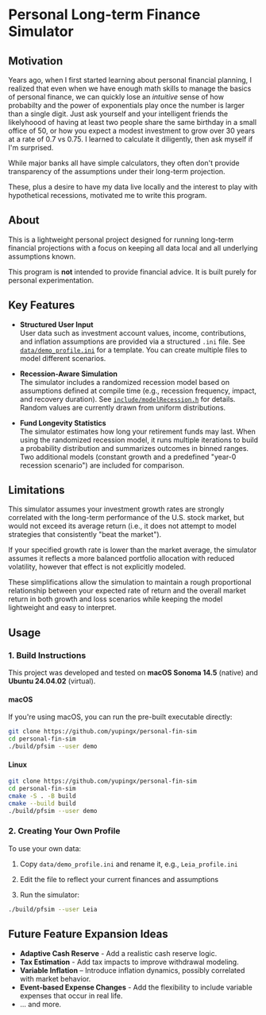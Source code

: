 # Personal Long-term Finance Simulator

## Motivation
Years ago, when I first started learning about personal financial planning, I realized that even when we have enough math skills to manage the basics of personal finance, we can quickly lose an _intuitive_ sense of how probabilty and the power of exponentials play once the number is larger than a single digit. Just ask yourself and your intelligent friends the likelyhoood of having at least two people share the same birthday in a small office of 50, or how you expect a modest investment to grow over 30 years at a rate of 0.7 vs 0.75. I learned to calculate it diligently, then ask myself if I'm surprised.

While major banks all have simple calculators, they often don't provide transparency of the assumptions under their long-term projection.

These, plus a desire to have my data live locally and the interest to play with hypothetical recessions, motivated me to write this program. 

## About
This is a lightweight personal project designed for running long-term financial projections with a focus on keeping all data local and all underlying assumptions known.

This program is **not** intended to provide financial advice. It is built purely for personal experimentation.

## Key Features
- **Structured User Input**  
  User data such as investment account values, income, contributions, and inflation assumptions are provided via a structured `.ini` file. See [`data/demo_profile.ini`](data/demo_profile.ini) for a template. You can create multiple files to model different scenarios.

- **Recession-Aware Simulation**  
  The simulator includes a randomized recession model based on assumptions defined at compile time (e.g., recession frequency, impact, and recovery duration). See [`include/modelRecession.h`](include/modelRecession.h) for details. Random values are currently drawn from uniform distributions.

- **Fund Longevity Statistics**  
  The simulator estimates how long your retirement funds may last. When using the randomized recession model, it runs multiple iterations to build a probability distribution and summarizes outcomes in binned ranges. Two additional models (constant growth and a predefined "year-0 recession scenario") are included for comparison.


## Limitations

This simulator assumes your investment growth rates are strongly correlated with the long-term performance of the U.S. stock market, but would not exceed its average return (i.e., it does not attempt to model strategies that consistently "beat the market").

If your specified growth rate is lower than the market average, the simulator assumes it reflects a more balanced portfolio allocation with reduced volatility, however that effect is not explicitly modeled.

These simplifications allow the simulation to maintain a rough proportional relationship between your expected rate of return and the overall market return in both growth and loss scenarios while keeping the model lightweight and easy to interpret.

## Usage
### 1. Build Instructions

This project was developed and tested on **macOS Sonoma 14.5** (native) and **Ubuntu 24.04.02** (virtual).

#### macOS

If you're using macOS, you can run the pre-built executable directly:

```bash
git clone https://github.com/yupingx/personal-fin-sim
cd personal-fin-sim
./build/pfsim --user demo
```
#### Linux

```bash
git clone https://github.com/yupingx/personal-fin-sim
cd personal-fin-sim
cmake -S . -B build
cmake --build build
./build/pfsim --user demo
```
### 2. Creating Your Own Profile
To use your own data:

1. Copy `data/demo_profile.ini` and rename it, e.g., `Leia_profile.ini`

2. Edit the file to reflect your current finances and assumptions

3. Run the simulator:

```bash
./build/pfsim --user Leia
```

## Future Feature Expansion Ideas
- **Adaptive Cash Reserve** - Add a realistic cash reserve logic.
- **Tax Estimation** - Add tax impacts to improve withdrawal modeling.
- **Variable Inflation** – Introduce inflation dynamics, possibly correlated with market behavior.
- **Event-based Expense Changes** - Add the flexibility to include variable expenses that occur in real life.
- ... and more.

